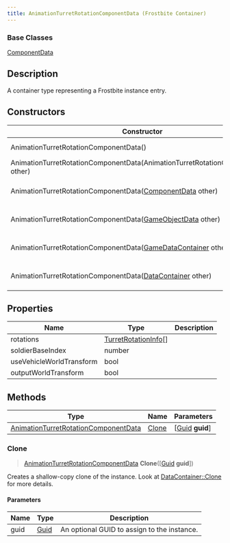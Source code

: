 ```yaml
---
title: AnimationTurretRotationComponentData (Frostbite Container)
---
```

### Base Classes

[ComponentData](ComponentData)

## Description

A container type representing a Frostbite instance entry.

## Constructors

| Constructor                                                                                     | Description                                                                                                                                                     |
| ----------------------------------------------------------------------------------------------- | --------------------------------------------------------------------------------------------------------------------------------------------------------------- |
| AnimationTurretRotationComponentData()                                                          | Create a new instance of this container type.                                                                                                                   |
| AnimationTurretRotationComponentData(AnimationTurretRotationComponentData other)                | Create a reference copy of an instance of the same type.                                                                                                        |
| AnimationTurretRotationComponentData([ComponentData](ComponentData) other)                      | Upcast an instance of type [ComponentData](ComponentData) to [AnimationTurretRotationComponentData](AnimationTurretRotationComponentData).                      |
| AnimationTurretRotationComponentData([GameObjectData](GameObjectData) other)                    | Upcast an instance of type [GameObjectData](GameObjectData) to [AnimationTurretRotationComponentData](AnimationTurretRotationComponentData).                    |
| AnimationTurretRotationComponentData([GameDataContainer](GameDataContainer) other)              | Upcast an instance of type [GameDataContainer](GameDataContainer) to [AnimationTurretRotationComponentData](AnimationTurretRotationComponentData).              |
| AnimationTurretRotationComponentData([DataContainer](/vext/ref/cls/shr/datacontainer) other) | Upcast an instance of type [DataContainer](/vext/ref/cls/shr/datacontainer) to [AnimationTurretRotationComponentData](AnimationTurretRotationComponentData). |

## Properties

| Name                     | Type                                         | Description |
| ------------------------ | -------------------------------------------- | ----------- |
| rotations                | [TurretRotationInfo](TurretRotationInfo)\[\] |             |
| soldierBaseIndex         | number                                       |             |
| useVehicleWorldTransform | bool                                         |             |
| outputWorldTransform     | bool                                         |             |

## Methods

| Type                                                                         | Name            | Parameters                                     |
| ---------------------------------------------------------------------------- | --------------- | ---------------------------------------------- |
| [AnimationTurretRotationComponentData](AnimationTurretRotationComponentData) | [Clone](#clone) | \[[Guid](/vext/ref/cls/shr/guid) **guid**\] |

### Clone

> [AnimationTurretRotationComponentData](AnimationTurretRotationComponentData) **Clone**(\[[Guid](/vext/ref/cls/shr/guid) **guid**\])

Creates a shallow-copy clone of the instance. Look at [DataContainer::Clone](/vext/ref/cls/shr/datacontainer#clone) for more details.

#### Parameters

| Name | Type         | Description                                 |
| ---- | ------------ | ------------------------------------------- |
| guid | [Guid](Guid) | An optional GUID to assign to the instance. |
